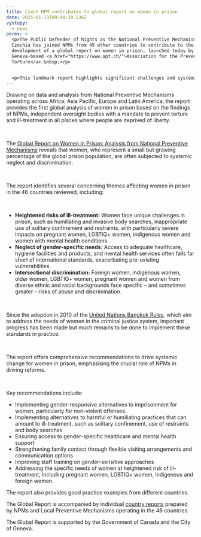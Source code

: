 ```yaml
---
title: Czech NPM contributes to global report on women in prison
date: 2025-01-13T09:44:39.536Z
vystupy:
  - news
perex: >
  <p>The Public Defender of Rights as the National Preventive Mechanism (NPM) of
  Czechia has joined NPMs from 45 other countries to contribute to the
  development of a global report on women in prison, launched today by the
  Geneva-based <a href="https://www.apt.ch/">Association for the Prevention of
  Torture</a>.&nbsp;</p>


  <p>This landmark report highlights significant challenges and systemic discrimination faced by women in prisons around the globe, calling for urgent reforms and greater use of alternatives to detention.</p>
---
```

<p>Drawing on data and analysis from National Preventive Mechanisms operating across Africa, Asia Pacific, Europe and Latin America, the report provides the first global analysis of women in prison based on the findings of NPMs, independent oversight bodies with a mandate to prevent torture and ill-treatment in all places where people are deprived of liberty.</p>

<p>&nbsp;</p>

<p>The <a href="https://www.apt.ch/sites/default/files/2024-12/Women%20in%20Prison%20-%20APT.pdf">Global Report on Women in Prison: Analysis from National Preventive Mechanisms</a> reveals that women, who represent a small but growing percentage of the global prison population, are often subjected to systemic neglect and discrimination.</p>

<p>&nbsp;</p>

<p>The report identifies several concerning themes affecting women in prison in the 46 countries reviewed, including:</p>

<p>&nbsp;</p>

<ul>
	<li><strong>Heightened risks of ill-treatment:</strong> Women face unique challenges in prison, such as humiliating and invasive body searches, inappropriate use of solitary confinement and restraints, with particularly severe impacts on pregnant women, LGBTIQ+ women, indigenous women and women with mental health conditions.</li>
	<li><strong>Neglect of gender-specific needs:</strong> Access to adequate healthcare, hygiene facilities and products, and mental health services often falls far short of international standards, exacerbating pre-existing vulnerabilities.</li>
	<li><strong>Intersectional discrimination:</strong> Foreign women, indigenous women, older women, LGBTIQ+ women, pregnant women and women from diverse ethnic and racial backgrounds face specific &ndash; and sometimes greater &ndash; risks of abuse and discrimination.</li>
</ul>

<p>&nbsp;</p>

<p>Since the adoption in 2010 of the <a href="https://www.ohchr.org/en/instruments-mechanisms/instruments/united-nations-rules-treatment-women-prisoners-and-non-custodial">United Nations Bangkok Rules</a>, which aim to address the needs of women in the criminal justice system, important progress has been made but much remains to be done to implement these standards in practice.</p>

<p>&nbsp;</p>

<p>The report offers comprehensive recommendations to drive systemic change for women in prison, emphasising the crucial role of NPMs in driving reforms.</p>

<p>&nbsp;</p>

<p>Key recommendations include:</p>

<ul>
	<li>Implementing gender-responsive alternatives to imprisonment for women, particularly for non-violent offenses.</li>
	<li>Implementing alternatives to harmful or humiliating practices that can amount to ill-treatment, such as solitary confinement, use of restraints and body searches</li>
	<li>Ensuring access to gender-specific healthcare and mental health support</li>
	<li>Strengthening family contact through flexible visiting arrangements and communication options</li>
	<li>Improving staff training on gender-sensitive approaches</li>
	<li>Addressing the specific needs of women at heightened risk of ill-treatment, including pregnant women, LGBTIQ+ women, indigenous and foreign women.</li>
</ul>

<p>The report also provides good practice examples from different countries.</p>

<p>The Global Report is accompanied by individual <a href="https://www.apt.ch/global-report">country reports</a> prepared by NPMs and Local Preventive Mechanisms operating in the 46 countries.</p>

<p>The Global Report is supported by the Government of Canada and the City of Geneva.</p>

